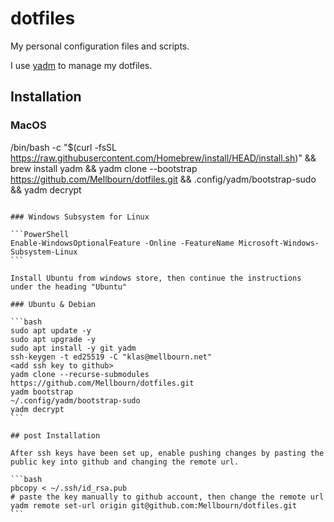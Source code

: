 # dotfiles

My personal configuration files and scripts.

I use [yadm](https://github.com/TheLocehiliosan/yadm) to manage my dotfiles.

## Installation

### MacOS

/bin/bash -c "$(curl -fsSL https://raw.githubusercontent.com/Homebrew/install/HEAD/install.sh)" &&
brew install yadm &&
yadm clone --bootstrap https://github.com/Mellbourn/dotfiles.git &&
.config/yadm/bootstrap-sudo &&
yadm decrypt

````

### Windows Subsystem for Linux

```PowerShell
Enable-WindowsOptionalFeature -Online -FeatureName Microsoft-Windows-Subsystem-Linux
```

Install Ubuntu from windows store, then continue the instructions under the heading "Ubuntu"

### Ubuntu & Debian

```bash
sudo apt update -y
sudo apt upgrade -y
sudo apt install -y git yadm
ssh-keygen -t ed25519 -C "klas@mellbourn.net"
<add ssh key to github>
yadm clone --recurse-submodules https://github.com/Mellbourn/dotfiles.git
yadm bootstrap
~/.config/yadm/bootstrap-sudo
yadm decrypt
```

## post Installation

After ssh keys have been set up, enable pushing changes by pasting the public key into github and changing the remote url.

```bash
pbcopy < ~/.ssh/id_rsa.pub
# paste the key manually to github account, then change the remote url
yadm remote set-url origin git@github.com:Mellbourn/dotfiles.git
```
````
